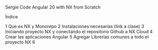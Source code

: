 Sergie Code Angular 20 with NX from Scratch

Índice

1 Que es NX y Monorepo
2 Instalaciones necesarias (link a clase)
3 Iniciando proyecto NX y conectando el repositorio Github a NX Cloud
4 Crear las aplicaciones Angular
5 Agregar Librerías comunes a todo el proyecto NX
6